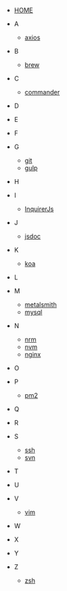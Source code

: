 -   [HOME](chapters/README.md)

-   A

    -   [axios](chapters/axios.md)

-   B

    -   [brew](chapters/brew.md)

-   C

    -   [commander](chapters/commander.md)

-   D

-   E

-   F

-   G

    -   [git](chapters/git.md)
    -   [gulp](chapters/gulp.md)

-   H

-   I

    -   [InquirerJs](chapters/InquirerJs.md)

-   J

    -   [jsdoc](chapters/jsdoc.md)

-   K

    -   [koa](chapters/koa.md)

-   L

-   M

    -   [metalsmith](chapters/metalsmith.md)
    -   [mysql](chapters/mysql/README.md)

-   N

    -   [nrm](chapters/nrm.md)
    -   [nvm](chapters/nvm.md)
    -   [nginx](chapters/nginx/README.md)

-   O

-   P

    -   [pm2](chapters/pm2.md)

-   Q

-   R

-   S

    -   [ssh](chapters/ssh.md)
    -   [svn](chapters/svn.md)

-   T

-   U

-   V

    -   [vim](chapters/vim.md)

-   W

-   X

-   Y

-   Z
    -   [zsh](chapters/zsh.md)
